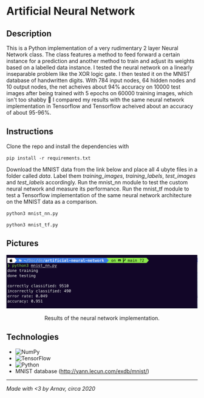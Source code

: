 # Artificial Neural Network

## Description
This is a Python implementation of a very rudimentary 2 layer Neural Network class. The class features a method to feed forward a certain instance for a prediction and another method to train and adjust its weights based on a labelled data instance. I tested the neural network on a linearly inseparable problem like the XOR logic gate. I then tested it on the MNIST database of handwritten digits. With 784 input nodes, 64 hidden nodes and 10 output nodes, the net acheives about 94% accuracy on 10000 test images after being trained with 5 epochs on 60000 training images, which isn't too shabby 🤷 I compared my results with the same neural network implementation in Tensorflow and Tensorflow acheived about an accuracy of about 95-96%. 

## Instructions
Clone the repo and install the dependencies with 
```
pip install -r requirements.txt
```

Download the MNIST data from the link below and place all 4 ubyte files in a folder called *data*. Label them *training_images*, *training_labels*, *test_images* and *test_labels* accordingly. Run the mnist_nn module to test the custom neural network and measure its performance. Run the mnist_tf module to test a Tensorflow implementation of the same neural network architecture on the MNIST data as a comparison.

```
python3 mnist_nn.py
```

```
python3 mnist_tf.py
```

## Pictures
<div align="center">
  <img src="results.png">
</div>
<p align="center">
  Results of the neural network implementation.
</p>

## Technologies
- ![NumPy](https://img.shields.io/badge/numpy-%23013243.svg?style=for-the-badge&logo=numpy&logoColor=white)
- ![TensorFlow](https://img.shields.io/badge/TensorFlow-%23FF6F00.svg?style=for-the-badge&logo=TensorFlow&logoColor=white)
- ![Python](https://img.shields.io/badge/python-3670A0?style=for-the-badge&logo=python&logoColor=ffdd54)
- MNIST database (http://yann.lecun.com/exdb/mnist/)<br />

---
*Made with <3 by Arnav, circa 2020*
